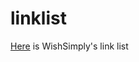 # linklist
<a href="https://github.com/wishsimply/linklist/wiki">Here</a> is WishSimply's link list
